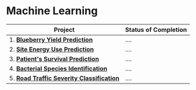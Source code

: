 # Machine Learning

| Project | Status of Completion |
| ----- | -----|
| 1. [**Blueberry Yield Prediction**](https://github.com/vaasu2002/PROJECTS/tree/main/Machine%20Learning/Wild%20Blueberry%20Yield%20Prediction) | .... |
| 2. [**Site Energy Use Prediction**]() | .... |
| 3. [**Patient's Survival Prediction**](https://github.com/vaasu2002/PROJECTS/tree/main/Machine%20Learning/Patient%20Survival%20Prediction) | .... |
| 4. [**Bacterial Species Identification**]() | .... |
| 5. [**Road Traffic Severity Classification**](https://github.com/vaasu2002/PROJECTS/tree/main/Machine%20Learning/Road%20Traffic%20Severity%20Classification) | .... |
